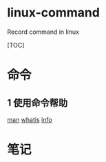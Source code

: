 # linux-command
Record command in linux

[TOC]

# 命令

## 1 使用命令帮助

[man](commonds/man)
[whatis](commands/whatis)
[info](commands/info)


# 笔记
